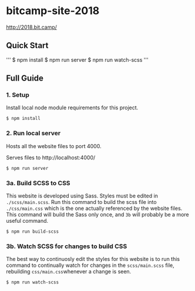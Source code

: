 # bitcamp-site-2018

http://2018.bit.camp/

## Quick Start

'''
$ npm install
$ npm run server
$ npm run watch-scss
'''

## Full Guide

### 1. Setup

Install local node module requirements for this project.

`$ npm install`

### 2. Run local server

Hosts all the website files to port 4000.

Serves files to http://localhost:4000/

`$ npm run server`

### 3a. Build SCSS to CSS

This website is developed using Sass. Styles must be edited in `./scss/main.scss`. Run this command to build the scss file into `./css/main.css` which is the one actually referenced by the website files. This command will build the Sass only once, and `3b` will probably be a more useful command.

`$ npm run build-scss`

### 3b. Watch SCSS for changes to build CSS

The best way to continuosly edit the styles for this website is to run this command to continually watch for changes in the `scss/main.scss` file, rebuilding `css/main.css`whenever a change is seen.

`$ npm run watch-scss`
